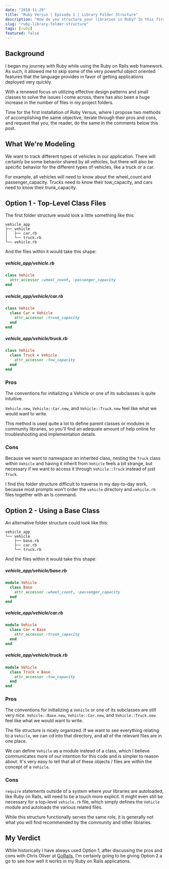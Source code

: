 ```yaml
---
date: "2018-11-29"
title: "Ruby Versus | Episode 1 | Library Folder Structure"
description: "How do you structure your libraries in Ruby? In this first installment of Ruby Versus, I'll present two options I've used with the pros and cons of each."
slug: "ruby-library-folder-structure"
tags: [ruby]
featured: false
---
```


## Background

I began my journey with Ruby while using the Ruby on Rails web framework. As such, it allowed me to skip some of the very powerful object oriented features that the language provides in favor of getting applications deployed very quickly.

With a renewed focus on utilizing effective design patterns and small classes to solve the issues I come across, there has also been a huge increase in the number of files in my project folders.

Time for the first installation of Ruby Versus, where I propose two methods of accomplishing the same objective, iterate through their pros and cons, and request that you, the reader, do the same in the comments below this post.

## What We're Modeling

We want to track different types of vehicles in our application. There will certainly be some behavior shared by all vehicles, but there will also be specific behavior for the different types of vehicles, like a truck or a car.

For example, all vehicles will need to know about the wheel_count and passenger_capacity. Trucks need to know their tow_capacity, and cars need to know their trunk_capacity.

## Option 1 - Top-Level Class Files

The first folder structure would look a little something like this:

```shell
vehicle_app
├── vehicle
│   ├── car.rb
│   └── truck.rb
└── vehicle.rb
```

And the files within it would take this shape:

##### vehicle_app/vehicle.rb

```ruby
class Vehicle
  attr_accessor :wheel_count, :passenger_capacity
end
```

##### vehicle_app/vehicle/car.rb

```ruby
class Vehicle
  class Car < Vehicle
    attr_accessor :trunk_capacity
  end
end
```

##### vehicle_app/vehicle/truck.rb

```ruby
class Vehicle
  class Truck < Vehicle
    attr_accessor :tow_capacity
  end
end
```

### Pros

The conventions for initializing a Vehicle or one of its subclasses is quite intuitive.

`Vehicle.new`, `Vehicle::Car.new`, and `Vehicle::Truck.new` feel like what we would want to write.

This method is used quite a lot to define parent classes or modules in community libraries, so you'll find an adequate amount of help online for troubleshooting and implementation details.

### Cons

Because we want to namespace an inherited class, nesting the `Truck` class within `Vehicle` and having it inherit from `Vehicle` feels a bit strange, but necessary if we want to access it through `Vehicle::Truck` instead of just `Truck`.

I find this folder structure difficult to traverse in my day-to-day work, because most prompts won't order the `vehicle` directory and `vehicle.rb` files together with an ls command.

## Option 2 - Using a Base Class

An alternative folder structure could look like this:

```
vehicle_app
└── vehicle
    ├── base.rb
    ├── car.rb
    └── truck.rb
```

And the files within it would take this shape:

##### vehicle_app/vehicle/base.rb

```ruby
module Vehicle
  class Base
    attr_accessor :wheel_count, :passenger_capacity
  end
end
```

##### vehicle_app/vehicle/car.rb

```ruby
module Vehicle
  class Car < Base
    attr_accessor :trunk_capacity
  end
end
```

##### vehicle_app/vehicle/truck.rb

```ruby
module Vehicle
  class Truck < Base
    attr_accessor :tow_capacity
  end
end
```

### Pros

The conventions for initializing a `Vehicle` or one of its subclasses are still very nice. `Vehicle::Base.new`, `Vehicle::Car.new`, and `Vehicle::Truck.new` feel like what we would want to write.

The file structure is nicely organized. If we want to see everything relating to a `Vehicle`, we can cd into that directory, and all of the relevant files are in one place.

We can define `Vehicle` as a module instead of a class, which I believe communicates more of our intention for this code and is simpler to reason about. It's very easy to tell that all of these objects / files are within the concept of a `Vehicle`.

### Cons

`require` statements outside of a system where your libraries are autoloaded, like Ruby on Rails, will need to be a touch more explicit. It might even still be necessary for a top-level `vehicle.rb` file, which simply defines the `Vehicle` module and autoloads the various related files.

While this structure functionally serves the same role, it is generally not what you will find recommended by the community and other libraries.

## My Verdict

While historically I have always used Option 1, after discussing the pros and cons with Chris Oliver at [GoRails](https://gorails.com), I'm certainly going to be giving Option 2 a go to see how well it works in my Ruby on Rails applications.
